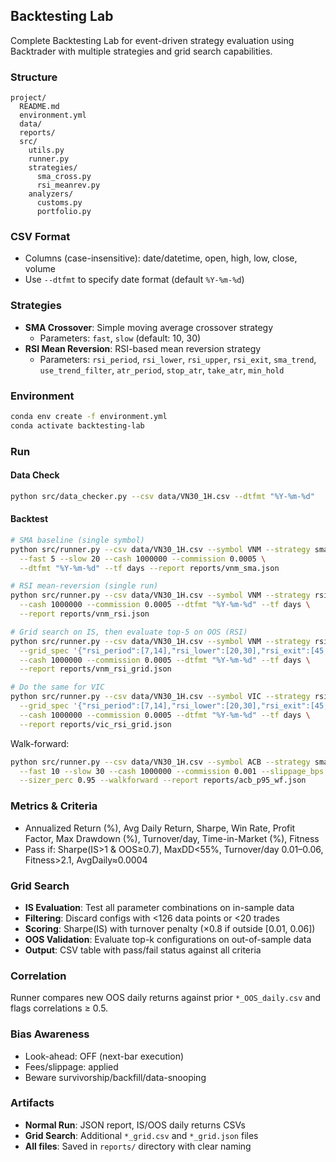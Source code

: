## Backtesting Lab

Complete Backtesting Lab for event-driven strategy evaluation using Backtrader with multiple strategies and grid search capabilities.

### Structure

```
project/
  README.md
  environment.yml
  data/
  reports/
  src/
    utils.py
    runner.py
    strategies/
      sma_cross.py
      rsi_meanrev.py
    analyzers/
      customs.py
      portfolio.py
```

### CSV Format

- Columns (case-insensitive): date/datetime, open, high, low, close, volume
- Use `--dtfmt` to specify date format (default `%Y-%m-%d`)

### Strategies

- **SMA Crossover**: Simple moving average crossover strategy
  - Parameters: `fast`, `slow` (default: 10, 30)
- **RSI Mean Reversion**: RSI-based mean reversion strategy
  - Parameters: `rsi_period`, `rsi_lower`, `rsi_upper`, `rsi_exit`, `sma_trend`, `use_trend_filter`, `atr_period`, `stop_atr`, `take_atr`, `min_hold`

### Environment

```bash
conda env create -f environment.yml
conda activate backtesting-lab
```

### Run

#### Data Check

```bash
python src/data_checker.py --csv data/VN30_1H.csv --dtfmt "%Y-%m-%d"
```

#### Backtest

```bash
# SMA baseline (single symbol)
python src/runner.py --csv data/VN30_1H.csv --symbol VNM --strategy sma \
  --fast 5 --slow 20 --cash 1000000 --commission 0.0005 \
  --dtfmt "%Y-%m-%d" --tf days --report reports/vnm_sma.json

# RSI mean-reversion (single run)
python src/runner.py --csv data/VN30_1H.csv --symbol VNM --strategy rsi \
  --cash 1000000 --commission 0.0005 --dtfmt "%Y-%m-%d" --tf days \
  --report reports/vnm_rsi.json

# Grid search on IS, then evaluate top-5 on OOS (RSI)
python src/runner.py --csv data/VN30_1H.csv --symbol VNM --strategy rsi --grid --topk 5 \
  --grid_spec '{"rsi_period":[7,14],"rsi_lower":[20,30],"rsi_exit":[45,55],"sma_trend":[100,200],"use_trend_filter":[true],"stop_atr":[0,1.5],"take_atr":[0,2.0],"min_hold":[0,3]}' \
  --cash 1000000 --commission 0.0005 --dtfmt "%Y-%m-%d" --tf days \
  --report reports/vnm_rsi_grid.json

# Do the same for VIC
python src/runner.py --csv data/VN30_1H.csv --symbol VIC --strategy rsi --grid --topk 5 \
  --grid_spec '{"rsi_period":[7,14],"rsi_lower":[20,30],"rsi_exit":[45,55],"sma_trend":[100,200],"use_trend_filter":[true],"stop_atr":[0,1.5],"take_atr":[0,2.0],"min_hold":[0,3]}' \
  --cash 1000000 --commission 0.0005 --dtfmt "%Y-%m-%d" --tf days \
  --report reports/vic_rsi_grid.json
```

Walk-forward:

```bash
python src/runner.py --csv data/VN30_1H.csv --symbol ACB --strategy sma --dtfmt "%Y-%m-%d" --tf days \
  --fast 10 --slow 30 --cash 1000000 --commission 0.001 --slippage_bps 0 \
  --sizer_perc 0.95 --walkforward --report reports/acb_p95_wf.json
```

### Metrics & Criteria

- Annualized Return (%), Avg Daily Return, Sharpe, Win Rate, Profit Factor, Max Drawdown (%), Turnover/day, Time-in-Market (%), Fitness
- Pass if: Sharpe(IS>1 & OOS≥0.7), MaxDD<55%, Turnover/day 0.01–0.06, Fitness>2.1, AvgDaily≈0.0004

### Grid Search

- **IS Evaluation**: Test all parameter combinations on in-sample data
- **Filtering**: Discard configs with <126 data points or <20 trades
- **Scoring**: Sharpe(IS) with turnover penalty (×0.8 if outside [0.01, 0.06])
- **OOS Validation**: Evaluate top-k configurations on out-of-sample data
- **Output**: CSV table with pass/fail status against all criteria

### Correlation

Runner compares new OOS daily returns against prior `*_OOS_daily.csv` and flags correlations ≥ 0.5.

### Bias Awareness

- Look-ahead: OFF (next-bar execution)
- Fees/slippage: applied
- Beware survivorship/backfill/data-snooping

### Artifacts

- **Normal Run**: JSON report, IS/OOS daily returns CSVs
- **Grid Search**: Additional `*_grid.csv` and `*_grid.json` files
- **All files**: Saved in `reports/` directory with clear naming
